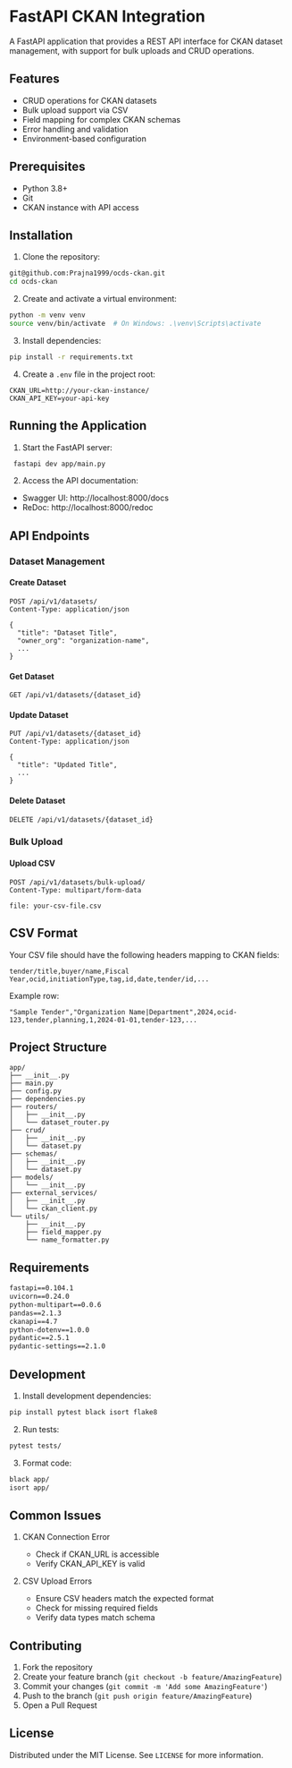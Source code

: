 # FastAPI CKAN Integration

A FastAPI application that provides a REST API interface for CKAN dataset management, with support for bulk uploads and CRUD operations.

## Features

- CRUD operations for CKAN datasets
- Bulk upload support via CSV
- Field mapping for complex CKAN schemas
- Error handling and validation
- Environment-based configuration

## Prerequisites

- Python 3.8+
- Git
- CKAN instance with API access

## Installation

1. Clone the repository:
```bash
git@github.com:Prajna1999/ocds-ckan.git
cd ocds-ckan
```

2. Create and activate a virtual environment:
```bash
python -m venv venv
source venv/bin/activate  # On Windows: .\venv\Scripts\activate
```

3. Install dependencies:
```bash
pip install -r requirements.txt
```

4. Create a `.env` file in the project root:
```env
CKAN_URL=http://your-ckan-instance/
CKAN_API_KEY=your-api-key
```

## Running the Application

1. Start the FastAPI server:
```bash
 fastapi dev app/main.py    
```

2. Access the API documentation:
- Swagger UI: http://localhost:8000/docs
- ReDoc: http://localhost:8000/redoc

## API Endpoints

### Dataset Management

#### Create Dataset
```http
POST /api/v1/datasets/
Content-Type: application/json

{
  "title": "Dataset Title",
  "owner_org": "organization-name",
  ...
}
```

#### Get Dataset
```http
GET /api/v1/datasets/{dataset_id}
```

#### Update Dataset
```http
PUT /api/v1/datasets/{dataset_id}
Content-Type: application/json

{
  "title": "Updated Title",
  ...
}
```

#### Delete Dataset
```http
DELETE /api/v1/datasets/{dataset_id}
```

### Bulk Upload

#### Upload CSV
```http
POST /api/v1/datasets/bulk-upload/
Content-Type: multipart/form-data

file: your-csv-file.csv
```

## CSV Format

Your CSV file should have the following headers mapping to CKAN fields:

```csv
tender/title,buyer/name,Fiscal Year,ocid,initiationType,tag,id,date,tender/id,...
```

Example row:
```csv
"Sample Tender","Organization Name|Department",2024,ocid-123,tender,planning,1,2024-01-01,tender-123,...
```

## Project Structure

```
app/
├── __init__.py
├── main.py
├── config.py
├── dependencies.py
├── routers/
│   ├── __init__.py
│   └── dataset_router.py
├── crud/
│   ├── __init__.py
│   └── dataset.py
├── schemas/
│   ├── __init__.py
│   └── dataset.py
├── models/
│   └── __init__.py
├── external_services/
│   ├── __init__.py
│   └── ckan_client.py
└── utils/
    ├── __init__.py
    ├── field_mapper.py
    └── name_formatter.py
```

## Requirements

```txt
fastapi==0.104.1
uvicorn==0.24.0
python-multipart==0.0.6
pandas==2.1.3
ckanapi==4.7
python-dotenv==1.0.0
pydantic==2.5.1
pydantic-settings==2.1.0
```

## Development

1. Install development dependencies:
```bash
pip install pytest black isort flake8
```

2. Run tests:
```bash
pytest tests/
```

3. Format code:
```bash
black app/
isort app/
```

## Common Issues

1. CKAN Connection Error
   - Check if CKAN_URL is accessible
   - Verify CKAN_API_KEY is valid

2. CSV Upload Errors
   - Ensure CSV headers match the expected format
   - Check for missing required fields
   - Verify data types match schema

## Contributing

1. Fork the repository
2. Create your feature branch (`git checkout -b feature/AmazingFeature`)
3. Commit your changes (`git commit -m 'Add some AmazingFeature'`)
4. Push to the branch (`git push origin feature/AmazingFeature`)
5. Open a Pull Request

## License

Distributed under the MIT License. See `LICENSE` for more information.